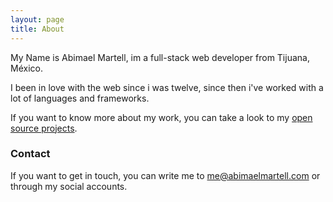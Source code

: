 ```yaml
---
layout: page
title: About
---
```


My Name is Abimael Martell, im a full-stack web developer from Tijuana, México.

I been in love with the web since i was twelve, since then i've worked with a lot of languages and frameworks.

If you want to know more about my work, you can take a look to my [open source projects](https://github.com/abimaelmartell).

### Contact
If you want to get in touch, you can write me to [me@abimaelmartell.com](mailto:me@abimaelmartell.com) or through my social accounts.
